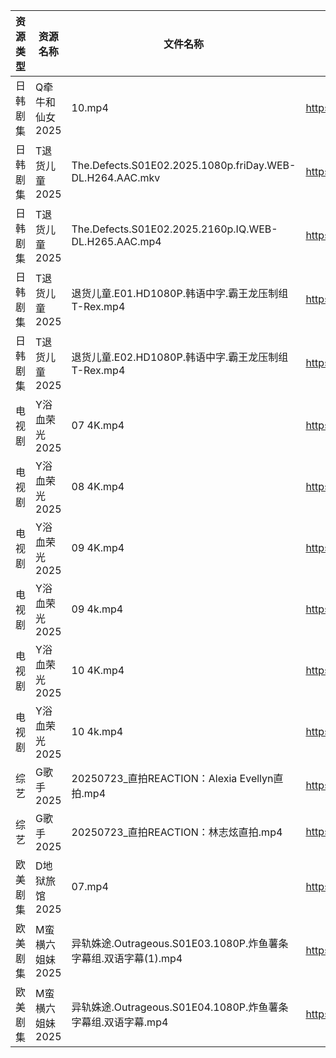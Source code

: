 | 资源类型 | 资源名称       | 文件名称                                                     | 分享链接                                 | 更新时间                |
| ---- | ---------- | -------------------------------------------------------- | ------------------------------------ | ------------------- |
| 日韩剧集 | Q牵牛和仙女2025 | 10.mp4                                                   | https://pan.quark.cn/s/fa4d2baf941b  | 2025-07-23 10:29:20 |
| 日韩剧集 | T退货儿童2025  | The.Defects.S01E02.2025.1080p.friDay.WEB-DL.H264.AAC.mkv | https://pan.quark.cn/s/6d2fc4aa64cc  | 2025-07-23 10:32:46 |
| 日韩剧集 | T退货儿童2025  | The.Defects.S01E02.2025.2160p.IQ.WEB-DL.H265.AAC.mp4     | https://pan.quark.cn/s/6d2fc4aa64cc  | 2025-07-23 10:32:50 |
| 日韩剧集 | T退货儿童2025  | 退货儿童.E01.HD1080P.韩语中字.霸王龙压制组T-Rex.mp4                    | https://pan.quark.cn/s/6d2fc4aa64cc  | 2025-07-23 10:32:56 |
| 日韩剧集 | T退货儿童2025  | 退货儿童.E02.HD1080P.韩语中字.霸王龙压制组T-Rex.mp4                    | https://pan.quark.cn/s/6d2fc4aa64cc  | 2025-07-23 10:32:53 |
| 电视剧  | Y浴血荣光2025  | 07 4K.mp4                                                | https://www.alipan.com/s/F3MTFNa4XY2 | 2025-07-23 08:03:14 |
| 电视剧  | Y浴血荣光2025  | 08 4K.mp4                                                | https://www.alipan.com/s/F3MTFNa4XY2 | 2025-07-23 08:03:13 |
| 电视剧  | Y浴血荣光2025  | 09 4K.mp4                                                | https://www.alipan.com/s/F3MTFNa4XY2 | 2025-07-23 08:03:13 |
| 电视剧  | Y浴血荣光2025  | 09 4k.mp4                                                | https://pan.quark.cn/s/2b8677d19fa0  | 2025-07-23 10:36:59 |
| 电视剧  | Y浴血荣光2025  | 10 4K.mp4                                                | https://www.alipan.com/s/F3MTFNa4XY2 | 2025-07-23 08:03:12 |
| 电视剧  | Y浴血荣光2025  | 10 4k.mp4                                                | https://pan.quark.cn/s/2b8677d19fa0  | 2025-07-23 10:37:02 |
| 综艺   | G歌手2025    | 20250723_直拍REACTION：Alexia Evellyn直拍.mp4                 | https://www.alipan.com/s/BnAVvcGrxme | 2025-07-23 16:03:28 |
| 综艺   | G歌手2025    | 20250723_直拍REACTION：林志炫直拍.mp4                            | https://www.alipan.com/s/BnAVvcGrxme | 2025-07-23 16:03:28 |
| 欧美剧集 | D地狱旅馆2025  | 07.mp4                                                   | https://pan.quark.cn/s/10c33ae23077  | 2025-07-23 10:19:30 |
| 欧美剧集 | M蛮横六姐妹2025 | 异轨姝途.Outrageous.S01E03.1080P.炸鱼薯条字幕组.双语字幕(1).mp4         | https://pan.quark.cn/s/439c260d9367  | 2025-07-23 10:26:59 |
| 欧美剧集 | M蛮横六姐妹2025 | 异轨姝途.Outrageous.S01E04.1080P.炸鱼薯条字幕组.双语字幕.mp4            | https://pan.quark.cn/s/439c260d9367  | 2025-07-23 10:26:56 |
